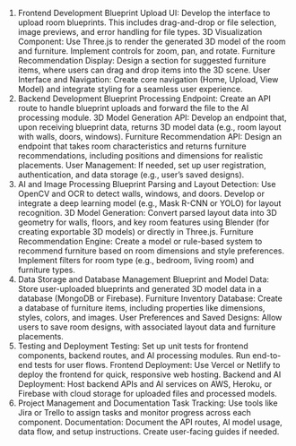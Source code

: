 1. Frontend Development
Blueprint Upload UI: Develop the interface to upload room blueprints. This includes drag-and-drop or file selection, image previews, and error handling for file types.
3D Visualization Component: Use Three.js to render the generated 3D model of the room and furniture. Implement controls for zoom, pan, and rotate.
Furniture Recommendation Display: Design a section for suggested furniture items, where users can drag and drop items into the 3D scene.
User Interface and Navigation: Create core navigation (Home, Upload, View Model) and integrate styling for a seamless user experience.
2. Backend Development
Blueprint Processing Endpoint: Create an API route to handle blueprint uploads and forward the file to the AI processing module.
3D Model Generation API: Develop an endpoint that, upon receiving blueprint data, returns 3D model data (e.g., room layout with walls, doors, windows).
Furniture Recommendation API: Design an endpoint that takes room characteristics and returns furniture recommendations, including positions and dimensions for realistic placements.
User Management: If needed, set up user registration, authentication, and data storage (e.g., user’s saved designs).
3. AI and Image Processing
Blueprint Parsing and Layout Detection:
Use OpenCV and OCR to detect walls, windows, and doors.
Develop or integrate a deep learning model (e.g., Mask R-CNN or YOLO) for layout recognition.
3D Model Generation:
Convert parsed layout data into 3D geometry for walls, floors, and key room features using Blender (for creating exportable 3D models) or directly in Three.js.
Furniture Recommendation Engine:
Create a model or rule-based system to recommend furniture based on room dimensions and style preferences.
Implement filters for room type (e.g., bedroom, living room) and furniture types.
4. Data Storage and Database Management
Blueprint and Model Data: Store user-uploaded blueprints and generated 3D model data in a database (MongoDB or Firebase).
Furniture Inventory Database: Create a database of furniture items, including properties like dimensions, styles, colors, and images.
User Preferences and Saved Designs: Allow users to save room designs, with associated layout data and furniture placements.
5. Testing and Deployment
Testing: Set up unit tests for frontend components, backend routes, and AI processing modules. Run end-to-end tests for user flows.
Frontend Deployment: Use Vercel or Netlify to deploy the frontend for quick, responsive web hosting.
Backend and AI Deployment: Host backend APIs and AI services on AWS, Heroku, or Firebase with cloud storage for uploaded files and processed models.
6. Project Management and Documentation
Task Tracking: Use tools like Jira or Trello to assign tasks and monitor progress across each component.
Documentation: Document the API routes, AI model usage, data flow, and setup instructions. Create user-facing guides if needed.
